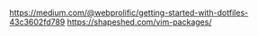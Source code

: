 https://medium.com/@webprolific/getting-started-with-dotfiles-43c3602fd789
https://shapeshed.com/vim-packages/
